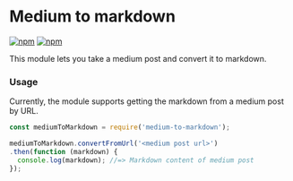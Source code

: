 # Medium to markdown
[![npm](https://img.shields.io/npm/v/medium-to-markdown.svg)](https://npmjs.com/package/medium-to-markdown) [![npm](https://img.shields.io/npm/l/medium-to-markdown.svg)]()

This module lets you take a medium post and convert it to markdown.

### Usage

Currently, the module supports getting the markdown from a medium post by URL.

```javascript
const mediumToMarkdown = require('medium-to-markdown');

mediumToMarkdown.convertFromUrl('<medium post url>')
.then(function (markdown) {
  console.log(markdown); //=> Markdown content of medium post
});
```
